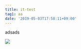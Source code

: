 ```yaml
---
title: it-test
tag1: aa
date: '2019-05-03T17:58:11+09:00'
---
```

adsads

![](/images/uploads/スクリーンショット-2019-01-26-15.29.22.png)

